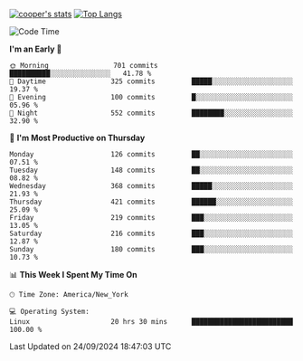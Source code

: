 [![cooper's stats](https://github-readme-stats-l2ak-km2n59e3j-coopjzs-projects.vercel.app/api?username=coopjz&count_private=true)](https://github.com/coopjz/github-readme-stats)
[![Top Langs](https://github-readme-stats-l2ak-km2n59e3j-coopjzs-projects.vercel.app/api/top-langs/?username=coopjz&count_private=true&langs_count=8&layout=compact&&hide=C)](https://github.com/coopjz/github-readme-stats)
<!--START_SECTION:waka-->
![Code Time](http://img.shields.io/badge/Code%20Time-217%20hrs%2035%20mins-blue)

**I'm an Early 🐤** 

```text
🌞 Morning                701 commits         ██████████░░░░░░░░░░░░░░░   41.78 % 
🌆 Daytime                325 commits         █████░░░░░░░░░░░░░░░░░░░░   19.37 % 
🌃 Evening                100 commits         █░░░░░░░░░░░░░░░░░░░░░░░░   05.96 % 
🌙 Night                  552 commits         ████████░░░░░░░░░░░░░░░░░   32.90 % 
```
📅 **I'm Most Productive on Thursday** 

```text
Monday                   126 commits         ██░░░░░░░░░░░░░░░░░░░░░░░   07.51 % 
Tuesday                  148 commits         ██░░░░░░░░░░░░░░░░░░░░░░░   08.82 % 
Wednesday                368 commits         █████░░░░░░░░░░░░░░░░░░░░   21.93 % 
Thursday                 421 commits         ██████░░░░░░░░░░░░░░░░░░░   25.09 % 
Friday                   219 commits         ███░░░░░░░░░░░░░░░░░░░░░░   13.05 % 
Saturday                 216 commits         ███░░░░░░░░░░░░░░░░░░░░░░   12.87 % 
Sunday                   180 commits         ███░░░░░░░░░░░░░░░░░░░░░░   10.73 % 
```


📊 **This Week I Spent My Time On** 

```text
🕑︎ Time Zone: America/New_York

💻 Operating System: 
Linux                    20 hrs 30 mins      █████████████████████████   100.00 % 
```


 Last Updated on 24/09/2024 18:47:03 UTC
<!--END_SECTION:waka-->
